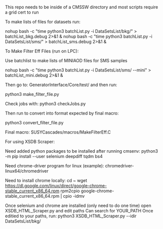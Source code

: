 This repo needs to be inside of a CMSSW directory and most scripts require a grid cert to run

To make lists of files for datasets run:

nohup bash -c "time python3 batchList.py -i DataSetsList/bkg/" > batchList_bkg.debug 2>&1 &
nohup bash -c "time python3 batchList.py -i DataSetsList/sms/" > batchList_sms.debug 2>&1 &

To Make Filter Eff Files (run on LPC):

Use batchlist to make lists of MINIAOD files for SMS samples

nohup bash -c "time python3 batchList.py -i DataSetsList/sms/ --mini" > batchList_mini.debug 2>&1 &

Then go to: GeneratorInterface/Core/test/ and then run:

python3 make_filter_file.py

Check jobs with:
python3 checkJobs.py

Then run to convert into format expected by final macro:

python3 convert_filter_file.py

Final macro:
SUSYCascades/macros/MakeFilterEff.C 

For using XSDB Scraper: 

Need added python packages to be installed after running cmsenv:
python3 -m pip install --user selenium deepdiff tqdm bs4

Need chrome-driver program for linux (example):
chromedriver-linux64/chromedriver

Need to install chrome locally:
cd ~
wget https://dl.google.com/linux/direct/google-chrome-stable_current_x86_64.rpm
rpm2cpio google-chrome-stable_current_x86_64.rpm | cpio -idmv

Once selenium and chrome are installed (only need to do one time) open XSDB_HTML_Scraper.py and edit paths
Can search for YOUR_PATH
Once editied to your paths, run:
python3 XSDB_HTML_Scraper.py --idir DataSetsList/bkg/
